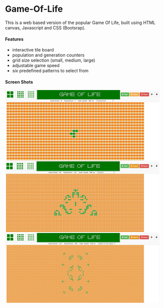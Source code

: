 # Game-Of-Life

This is a web based version of the popular Game Of Life, built using HTML canvas, Javascript and CSS (Bootsrap).

#### Features
* interactive tile board
* population and generation counters
* grid size selection (small, medium, large)
* adjustable game speed
* six predefined patterns to select from

#### Screen Shots

<img src="https://github.com/EXPSPACE/Game-Of-Life/blob/master/docs/GOLS1.png"> 
<img src="https://github.com/EXPSPACE/Game-Of-Life/blob/master/docs/GOLS3.png"> 
<img src="https://github.com/EXPSPACE/Game-Of-Life/blob/master/docs/GOLS2.png"> 
